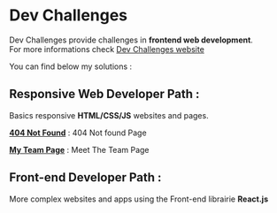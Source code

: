 # Dev Challenges

Dev Challenges provide challenges in **frontend web development**.   
For more informations check [Dev Challenges website](https://devchallenges.io/)

You can find below my solutions :

## Responsive Web Developer Path :

Basics responsive **HTML/CSS/JS** websites and pages.

[**404 Not Found**](https://github.com/zathio/dev-challenges/tree/master/responsive-path/404-not-found) : 404 Not found Page

[**My Team Page**](https://github.com/zathio/dev-challenges/tree/master/responsive-path/my-team-page) : Meet The Team Page

## Front-end Developer Path :

More complex websites and apps using the Front-end librairie **React.js**
